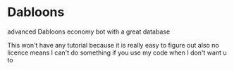 # Dabloons
advanced Dabloons economy bot with a great database

This won't have any tutorial because it is really easy to figure out also no licence means I can't do something if you use my code when I don't want u to
